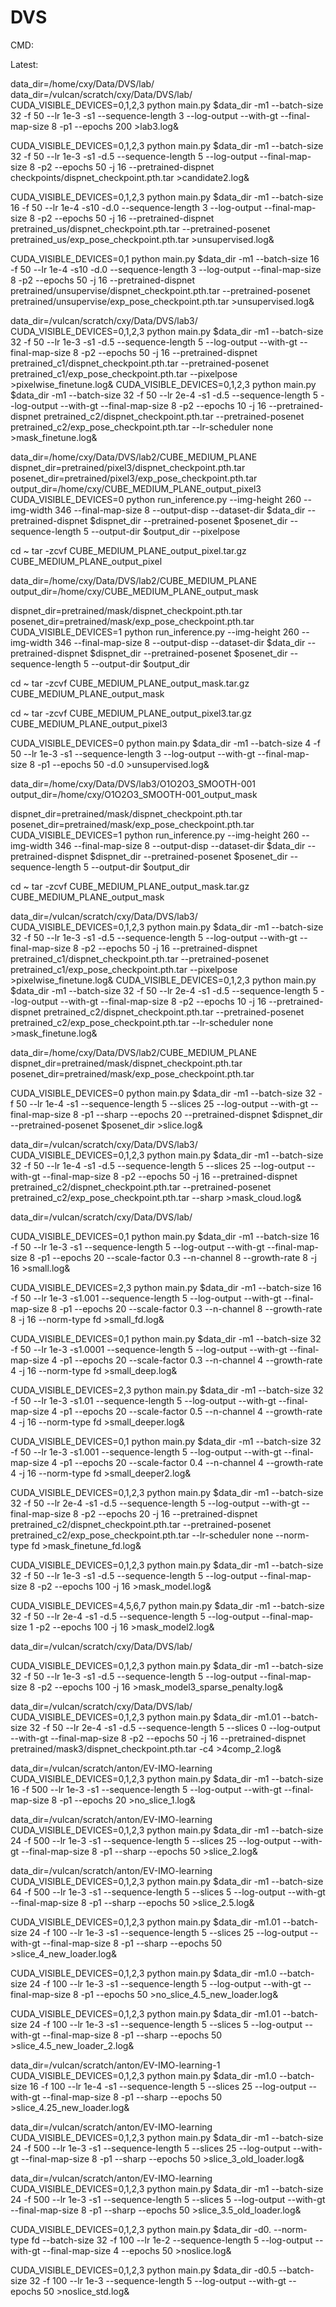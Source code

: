 # DVS

CMD:

Latest:

data_dir=/home/cxy/Data/DVS/lab/
data_dir=/vulcan/scratch/cxy/Data/DVS/lab/
CUDA_VISIBLE_DEVICES=0,1,2,3  python main.py $data_dir -m1 --batch-size 32 -f 50 --lr 1e-3  -s1  --sequence-length 3  --log-output --with-gt --final-map-size 8 -p1 --epochs 200 >lab3.log&

CUDA_VISIBLE_DEVICES=0,1,2,3 python main.py $data_dir -m1 --batch-size 32 -f 50 --lr 1e-3  -s1 -d.5 --sequence-length 5  --log-output --final-map-size 8 -p2 --epochs 50 -j 16 --pretrained-dispnet checkpoints/dispnet_checkpoint.pth.tar  >candidate2.log&

CUDA_VISIBLE_DEVICES=0,1,2,3 python main.py $data_dir -m1 --batch-size 16 -f 50 --lr 1e-4  -s10 -d.0 --sequence-length 3  --log-output --final-map-size 8 -p2 --epochs 50 -j 16 --pretrained-dispnet pretrained_us/dispnet_checkpoint.pth.tar --pretrained-posenet pretrained_us/exp_pose_checkpoint.pth.tar  >unsupervised.log&

CUDA_VISIBLE_DEVICES=0,1 python main.py $data_dir -m1 --batch-size 16 -f 50 --lr 1e-4  -s10 -d.0 --sequence-length 3  --log-output --final-map-size 8 -p2 --epochs 50 -j 16 --pretrained-dispnet pretrained/unsupervise/dispnet_checkpoint.pth.tar --pretrained-posenet pretrained/unsupervise/exp_pose_checkpoint.pth.tar  >unsupervised.log&

data_dir=/vulcan/scratch/cxy/Data/DVS/lab3/
CUDA_VISIBLE_DEVICES=0,1,2,3 python main.py $data_dir -m1 --batch-size 32 -f 50 --lr 1e-3  -s1 -d.5  --sequence-length 5  --log-output --with-gt --final-map-size 8 -p2 --epochs 50 -j 16 --pretrained-dispnet pretrained_c1/dispnet_checkpoint.pth.tar --pretrained-posenet pretrained_c1/exp_pose_checkpoint.pth.tar --pixelpose >pixelwise_finetune.log&
CUDA_VISIBLE_DEVICES=0,1,2,3 python main.py $data_dir -m1 --batch-size 32 -f 50 --lr 2e-4  -s1 -d.5  --sequence-length 5  --log-output --with-gt --final-map-size 8 -p2 --epochs 10 -j 16 --pretrained-dispnet pretrained_c2/dispnet_checkpoint.pth.tar --pretrained-posenet pretrained_c2/exp_pose_checkpoint.pth.tar --lr-scheduler none >mask_finetune.log&



data_dir=/home/cxy/Data/DVS/lab2/CUBE_MEDIUM_PLANE
dispnet_dir=pretrained/pixel3/dispnet_checkpoint.pth.tar
posenet_dir=pretrained/pixel3/exp_pose_checkpoint.pth.tar
output_dir=/home/cxy/CUBE_MEDIUM_PLANE_output_pixel3
CUDA_VISIBLE_DEVICES=0 python run_inference.py --img-height 260 --img-width 346 --final-map-size 8 --output-disp --dataset-dir $data_dir --pretrained-dispnet $dispnet_dir --pretrained-posenet $posenet_dir --sequence-length 5 --output-dir $output_dir --pixelpose

cd ~
tar -zcvf CUBE_MEDIUM_PLANE_output_pixel.tar.gz CUBE_MEDIUM_PLANE_output_pixel

data_dir=/home/cxy/Data/DVS/lab2/CUBE_MEDIUM_PLANE
output_dir=/home/cxy/CUBE_MEDIUM_PLANE_output_mask

dispnet_dir=pretrained/mask/dispnet_checkpoint.pth.tar
posenet_dir=pretrained/mask/exp_pose_checkpoint.pth.tar
CUDA_VISIBLE_DEVICES=1 python run_inference.py --img-height 260 --img-width 346 --final-map-size 8 --output-disp --dataset-dir $data_dir --pretrained-dispnet $dispnet_dir --pretrained-posenet $posenet_dir --sequence-length 5 --output-dir $output_dir

cd ~
tar -zcvf CUBE_MEDIUM_PLANE_output_mask.tar.gz CUBE_MEDIUM_PLANE_output_mask




cd ~
tar -zcvf CUBE_MEDIUM_PLANE_output_pixel3.tar.gz CUBE_MEDIUM_PLANE_output_pixel3


CUDA_VISIBLE_DEVICES=0  python main.py $data_dir -m1 --batch-size 4 -f 50 --lr 1e-3  -s1  --sequence-length 3  --log-output --with-gt --final-map-size 8 -p1 --epochs 50 -d.0 >unsupervised.log&






data_dir=/home/cxy/Data/DVS/lab3/O1O2O3_SMOOTH-001
output_dir=/home/cxy/O1O2O3_SMOOTH-001_output_mask

dispnet_dir=pretrained/mask/dispnet_checkpoint.pth.tar
posenet_dir=pretrained/mask/exp_pose_checkpoint.pth.tar
CUDA_VISIBLE_DEVICES=1 python run_inference.py --img-height 260 --img-width 346 --final-map-size 8 --output-disp --dataset-dir $data_dir --pretrained-dispnet $dispnet_dir --pretrained-posenet $posenet_dir --sequence-length 5 --output-dir $output_dir

cd ~
tar -zcvf CUBE_MEDIUM_PLANE_output_mask.tar.gz CUBE_MEDIUM_PLANE_output_mask




data_dir=/vulcan/scratch/cxy/Data/DVS/lab3/
CUDA_VISIBLE_DEVICES=0,1,2,3 python main.py $data_dir -m1 --batch-size 32 -f 50 --lr 1e-3  -s1 -d.5  --sequence-length 5  --log-output --with-gt --final-map-size 8 -p2 --epochs 50 -j 16 --pretrained-dispnet pretrained_c1/dispnet_checkpoint.pth.tar --pretrained-posenet pretrained_c1/exp_pose_checkpoint.pth.tar --pixelpose >pixelwise_finetune.log&
CUDA_VISIBLE_DEVICES=0,1,2,3 python main.py $data_dir -m1 --batch-size 32 -f 50 --lr 2e-4  -s1 -d.5  --sequence-length 5  --log-output --with-gt --final-map-size 8 -p2 --epochs 10 -j 16 --pretrained-dispnet pretrained_c2/dispnet_checkpoint.pth.tar --pretrained-posenet pretrained_c2/exp_pose_checkpoint.pth.tar --lr-scheduler none >mask_finetune.log&



data_dir=/home/cxy/Data/DVS/lab2/CUBE_MEDIUM_PLANE
dispnet_dir=pretrained/mask/dispnet_checkpoint.pth.tar
posenet_dir=pretrained/mask/exp_pose_checkpoint.pth.tar

CUDA_VISIBLE_DEVICES=0 python main.py $data_dir -m1 --batch-size 32 -f 50 --lr 1e-4  -s1  --sequence-length 5 --slices 25 --log-output --with-gt --final-map-size 8 -p1 --sharp --epochs 20 --pretrained-dispnet $dispnet_dir --pretrained-posenet $posenet_dir >slice.log&



data_dir=/vulcan/scratch/cxy/Data/DVS/lab3/
CUDA_VISIBLE_DEVICES=0,1,2,3 python main.py $data_dir -m1 --batch-size 32 -f 50 --lr 1e-4 -s1 -d.5  --sequence-length 5 --slices 25  --log-output --with-gt --final-map-size 8 -p2 --epochs 50 -j 16 --pretrained-dispnet pretrained_c2/dispnet_checkpoint.pth.tar --pretrained-posenet pretrained_c2/exp_pose_checkpoint.pth.tar --sharp >mask_cloud.log&


data_dir=/vulcan/scratch/cxy/Data/DVS/lab/

CUDA_VISIBLE_DEVICES=0,1  python main.py $data_dir -m1 --batch-size 16 -f 50 --lr 1e-3  -s1  --sequence-length 5  --log-output --with-gt --final-map-size 8 -p1 --epochs 20 --scale-factor 0.3 --n-channel 8 --growth-rate 8 -j 16 >small.log&


CUDA_VISIBLE_DEVICES=2,3  python main.py $data_dir -m1 --batch-size 16 -f 50 --lr 1e-3  -s1.001  --sequence-length 5  --log-output --with-gt --final-map-size 8 -p1 --epochs 20 --scale-factor 0.3 --n-channel 8 --growth-rate 8 -j 16 --norm-type fd >small_fd.log&

CUDA_VISIBLE_DEVICES=0,1  python main.py $data_dir -m1 --batch-size 32 -f 50 --lr 1e-3  -s1.0001  --sequence-length 5  --log-output --with-gt --final-map-size 4 -p1 --epochs 20 --scale-factor 0.3 --n-channel 4 --growth-rate 4 -j 16 --norm-type fd >small_deep.log&

CUDA_VISIBLE_DEVICES=2,3  python main.py $data_dir -m1 --batch-size 32 -f 50 --lr 1e-3  -s1.01  --sequence-length 5  --log-output --with-gt --final-map-size 4 -p1 --epochs 20 --scale-factor 0.5 --n-channel 4 --growth-rate 4 -j 16 --norm-type fd >small_deeper.log&

CUDA_VISIBLE_DEVICES=0,1  python main.py $data_dir -m1 --batch-size 32 -f 50 --lr 1e-3  -s1.001  --sequence-length 5  --log-output --with-gt --final-map-size 4 -p1 --epochs 20 --scale-factor 0.4 --n-channel 4 --growth-rate 4 -j 16 --norm-type fd >small_deeper2.log&



CUDA_VISIBLE_DEVICES=0,1,2,3 python main.py $data_dir -m1 --batch-size 32 -f 50 --lr 2e-4  -s1 -d.5  --sequence-length 5  --log-output --with-gt --final-map-size 8 -p2 --epochs 20 -j 16 --pretrained-dispnet pretrained_c2/dispnet_checkpoint.pth.tar --pretrained-posenet pretrained_c2/exp_pose_checkpoint.pth.tar --lr-scheduler none --norm-type fd >mask_finetune_fd.log&






CUDA_VISIBLE_DEVICES=0,1,2,3 python main.py $data_dir -m1 --batch-size 32 -f 50 --lr 1e-3  -s1 -d.5 --sequence-length 5  --log-output --final-map-size 8 -p2 --epochs 100 -j 16 >mask_model.log&

CUDA_VISIBLE_DEVICES=4,5,6,7 python main.py $data_dir -m1 --batch-size 32 -f 50 --lr 2e-4  -s1 -d.5 --sequence-length 5  --log-output --final-map-size 1 -p2 --epochs 100 -j 16 >mask_model2.log&


data_dir=/vulcan/scratch/cxy/Data/DVS/lab/

CUDA_VISIBLE_DEVICES=0,1,2,3 python main.py $data_dir -m1 --batch-size 32 -f 50 --lr 1e-3  -s1 -d.5 --sequence-length 5  --log-output --final-map-size 8 -p2 --epochs 100 -j 16 >mask_model3_sparse_penalty.log&



data_dir=/vulcan/scratch/cxy/Data/DVS/lab/
CUDA_VISIBLE_DEVICES=0,1,2,3 python main.py $data_dir -m1.01 --batch-size 32 -f 50 --lr 2e-4 -s1 -d.5  --sequence-length 5 --slices 0  --log-output --with-gt --final-map-size 8 -p2 --epochs 50 -j 16 --pretrained-dispnet pretrained/mask3/dispnet_checkpoint.pth.tar -c4 >4comp_2.log&




data_dir=/vulcan/scratch/anton/EV-IMO-learning
CUDA_VISIBLE_DEVICES=0,1,2,3 python main.py $data_dir -m1 --batch-size 16 -f 500 --lr 1e-3  -s1  --sequence-length 5 --log-output --with-gt --final-map-size 8 -p1 --epochs 20  >no_slice_1.log&

data_dir=/vulcan/scratch/anton/EV-IMO-learning
CUDA_VISIBLE_DEVICES=0,1,2,3 python main.py $data_dir -m1 --batch-size 24 -f 500 --lr 1e-3  -s1  --sequence-length 5 --slices 25 --log-output --with-gt --final-map-size 8 -p1 --sharp --epochs 50  >slice_2.log&


data_dir=/vulcan/scratch/anton/EV-IMO-learning
CUDA_VISIBLE_DEVICES=0,1,2,3 python main.py $data_dir -m1 --batch-size 64 -f 500 --lr 1e-3  -s1  --sequence-length 5 --slices 5 --log-output --with-gt --final-map-size 8 -p1 --sharp --epochs 50  >slice_2.5.log&


CUDA_VISIBLE_DEVICES=0,1,2,3 python main.py $data_dir -m1.01 --batch-size 24 -f 100 --lr 1e-3  -s1  --sequence-length 5 --slices 25 --log-output --with-gt --final-map-size 8 -p1 --sharp --epochs 50  >slice_4_new_loader.log&

CUDA_VISIBLE_DEVICES=0,1,2,3 python main.py $data_dir -m1.0 --batch-size 24 -f 100 --lr 1e-3  -s1  --sequence-length 5  --log-output --with-gt --final-map-size 8 -p1 --epochs 50  >no_slice_4.5_new_loader.log&


CUDA_VISIBLE_DEVICES=0,1,2,3 python main.py $data_dir -m1.01 --batch-size 24 -f 100 --lr 1e-3  -s1  --sequence-length 5 --slices 5 --log-output --with-gt --final-map-size 8 -p1 --sharp --epochs 50  >slice_4.5_new_loader_2.log&



data_dir=/vulcan/scratch/anton/EV-IMO-learning-1
CUDA_VISIBLE_DEVICES=0,1,2,3 python main.py $data_dir -m1.0 --batch-size 16 -f 100 --lr 1e-4  -s1  --sequence-length 5 --slices 25 --log-output --with-gt --final-map-size 8 -p1 --sharp --epochs 50  >slice_4.25_new_loader.log&

data_dir=/vulcan/scratch/anton/EV-IMO-learning
CUDA_VISIBLE_DEVICES=0,1,2,3 python main.py $data_dir -m1 --batch-size 24 -f 500 --lr 1e-3  -s1  --sequence-length 5 --slices 25 --log-output --with-gt --final-map-size 8 -p1 --sharp --epochs 50  >slice_3_old_loader.log&

data_dir=/vulcan/scratch/anton/EV-IMO-learning
CUDA_VISIBLE_DEVICES=0,1,2,3 python main.py $data_dir -m1 --batch-size 24 -f 500 --lr 1e-3  -s1  --sequence-length 5 --slices 5 --log-output --with-gt --final-map-size 8 -p1 --sharp --epochs 50  >slice_3.5_old_loader.log&



CUDA_VISIBLE_DEVICES=0,1,2,3 python main.py $data_dir -d0. --norm-type fd --batch-size 32 -f 100 --lr 1e-2 --sequence-length 5 --log-output --with-gt --final-map-size 4  --epochs 50  >noslice.log&

CUDA_VISIBLE_DEVICES=0,1,2,3 python main.py $data_dir -d0.5  --batch-size 32 -f 100 --lr 1e-3 --sequence-length 5 --log-output --with-gt  --epochs 50  >noslice_std.log&
